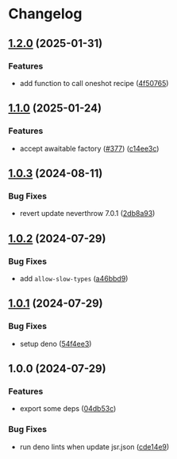 # Changelog

## [1.2.0](https://github.com/Omochice/tataku.vim/compare/v1.1.0...v1.2.0) (2025-01-31)


### Features

* add function to call oneshot recipe ([4f50765](https://github.com/Omochice/tataku.vim/commit/4f507654a5565a3c9f9880ce990119c68c89d294))

## [1.1.0](https://github.com/Omochice/tataku.vim/compare/v1.0.3...v1.1.0) (2025-01-24)


### Features

* accept awaitable factory ([#377](https://github.com/Omochice/tataku.vim/issues/377)) ([c14ee3c](https://github.com/Omochice/tataku.vim/commit/c14ee3cd85eb2fd7ec3805955d640cc88fed18e6))

## [1.0.3](https://github.com/Omochice/tataku.vim/compare/v1.0.2...v1.0.3) (2024-08-11)


### Bug Fixes

* revert update neverthrow 7.0.1 ([2db8a93](https://github.com/Omochice/tataku.vim/commit/2db8a931680f4e204f14f4a419225cc9c95e4f59))

## [1.0.2](https://github.com/Omochice/tataku.vim/compare/v1.0.1...v1.0.2) (2024-07-29)


### Bug Fixes

* add `allow-slow-types` ([a46bbd9](https://github.com/Omochice/tataku.vim/commit/a46bbd9bb8f427c0f1b89d5bf202ea2d2997d1c1))

## [1.0.1](https://github.com/Omochice/tataku.vim/compare/v1.0.0...v1.0.1) (2024-07-29)


### Bug Fixes

* setup deno ([54f4ee3](https://github.com/Omochice/tataku.vim/commit/54f4ee38a359a64fc4a1ec06ae96c7814a15c3df))

## 1.0.0 (2024-07-29)


### Features

* export some deps ([04db53c](https://github.com/Omochice/tataku.vim/commit/04db53c5f755da1e93d767f2fffc2ae7dd9df0a0))


### Bug Fixes

* run deno lints when update jsr.json ([cde14e9](https://github.com/Omochice/tataku.vim/commit/cde14e994c87c1dc8338d530c0c09b25cd83fd60))
